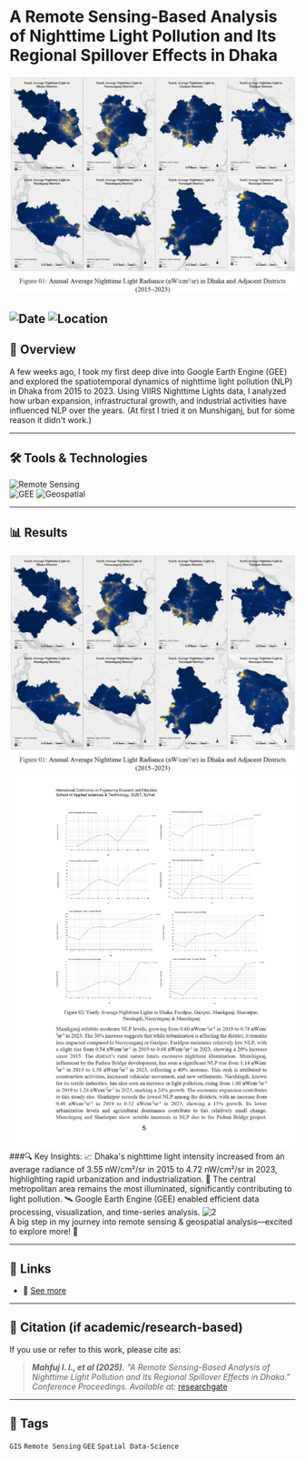 # A Remote Sensing-Based Analysis of Nighttime Light Pollution and Its Regional Spillover Effects in Dhaka

![Image](https://raw.githubusercontent.com/imtiajiqbalmahfuj/imtiajiqbal-portfolio/refs/heads/main/Projects/25002%20%F0%9D%90%85%F0%9D%90%A2%F0%9D%90%AB%F0%9D%90%AC%F0%9D%90%AD%20%F0%9D%90%92%F0%9D%90%AD%F0%9D%90%9E%F0%9D%90%A9%F0%9D%90%AC%20%F0%9D%90%A2%F0%9D%90%A7%F0%9D%90%AD%F0%9D%90%A8%20%F0%9D%90%86%F0%9D%90%A8%F0%9D%90%A8%F0%9D%90%A0%F0%9D%90%A5%F0%9D%90%9E%20%F0%9D%90%84%F0%9D%90%9A%F0%9D%90%AB%F0%9D%90%AD%F0%9D%90%A1%20%F0%9D%90%84%F0%9D%90%A7%F0%9D%90%A0%F0%9D%90%A2%F0%9D%90%A7%F0%9D%90%9E%20%F0%9D%90%80%F0%9D%90%A7%F0%9D%90%9A%F0%9D%90%A5%F0%9D%90%B2%F0%9D%90%B3%F0%9D%90%A2%F0%9D%90%A7%F0%9D%90%A0%20%F0%9D%90%8D%F0%9D%90%A2%F0%9D%90%A0%F0%9D%90%A1%F0%9D%90%AD%F0%9D%90%AD%F0%9D%90%A2%F0%9D%90%A6%F0%9D%90%9E%20%F0%9D%90%8B%F0%9D%90%A2%F0%9D%90%A0%F0%9D%90%A1%F0%9D%90%AD%20%F0%9D%90%8F%F0%9D%90%A8%F0%9D%90%A5%F0%9D%90%A5%F0%9D%90%AE%F0%9D%90%AD%F0%9D%90%A2%F0%9D%90%A8%F0%9D%90%A7%20(%F0%9D%90%8D%F0%9D%90%8B%F0%9D%90%8F)%20%F0%9D%90%A2%F0%9D%90%A7%20%F0%9D%90%83%F0%9D%90%A1%F0%9D%90%9A%F0%9D%90%A4%F0%9D%90%9A/Screenshot%202025-10-06%20164542.png)  

![Date](https://img.shields.io/badge/09/02/2025-09/02/2025-blue) 
![Location](https://img.shields.io/badge/Location-Rajshahi-green) 
---

## 📝 Overview
A few weeks ago, I took my first deep dive into Google Earth Engine (GEE) and explored the spatiotemporal dynamics of nighttime light pollution (NLP) in Dhaka from 2015 to 2023. Using VIIRS Nighttime Lights data, I analyzed how urban expansion, infrastructural growth, and industrial activities have influenced NLP over the years. (At first I tried it on Munshiganj, but for some reason it didn't work.)  

---

## 🛠️ Tools & Technologies
![Remote Sensing](https://img.shields.io/badge/Remote%20Sensing-Satellite%20Data-orange)  
![GEE](https://img.shields.io/badge/Google%20Earth%20Engine-GEE-red)
![Geospatial](https://img.shields.io/badge/Geospatial-Data%20Science-lightgrey)  

---

## 📊 Results

![1](https://raw.githubusercontent.com/imtiajiqbalmahfuj/imtiajiqbal-portfolio/refs/heads/main/Projects/25002%20%F0%9D%90%85%F0%9D%90%A2%F0%9D%90%AB%F0%9D%90%AC%F0%9D%90%AD%20%F0%9D%90%92%F0%9D%90%AD%F0%9D%90%9E%F0%9D%90%A9%F0%9D%90%AC%20%F0%9D%90%A2%F0%9D%90%A7%F0%9D%90%AD%F0%9D%90%A8%20%F0%9D%90%86%F0%9D%90%A8%F0%9D%90%A8%F0%9D%90%A0%F0%9D%90%A5%F0%9D%90%9E%20%F0%9D%90%84%F0%9D%90%9A%F0%9D%90%AB%F0%9D%90%AD%F0%9D%90%A1%20%F0%9D%90%84%F0%9D%90%A7%F0%9D%90%A0%F0%9D%90%A2%F0%9D%90%A7%F0%9D%90%9E%20%F0%9D%90%80%F0%9D%90%A7%F0%9D%90%9A%F0%9D%90%A5%F0%9D%90%B2%F0%9D%90%B3%F0%9D%90%A2%F0%9D%90%A7%F0%9D%90%A0%20%F0%9D%90%8D%F0%9D%90%A2%F0%9D%90%A0%F0%9D%90%A1%F0%9D%90%AD%F0%9D%90%AD%F0%9D%90%A2%F0%9D%90%A6%F0%9D%90%9E%20%F0%9D%90%8B%F0%9D%90%A2%F0%9D%90%A0%F0%9D%90%A1%F0%9D%90%AD%20%F0%9D%90%8F%F0%9D%90%A8%F0%9D%90%A5%F0%9D%90%A5%F0%9D%90%AE%F0%9D%90%AD%F0%9D%90%A2%F0%9D%90%A8%F0%9D%90%A7%20(%F0%9D%90%8D%F0%9D%90%8B%F0%9D%90%8F)%20%F0%9D%90%A2%F0%9D%90%A7%20%F0%9D%90%83%F0%9D%90%A1%F0%9D%90%9A%F0%9D%90%A4%F0%9D%90%9A/Screenshot%202025-10-06%20164542.png)  
![1](https://raw.githubusercontent.com/imtiajiqbalmahfuj/imtiajiqbal-portfolio/refs/heads/main/Projects/25002%20%F0%9D%90%85%F0%9D%90%A2%F0%9D%90%AB%F0%9D%90%AC%F0%9D%90%AD%20%F0%9D%90%92%F0%9D%90%AD%F0%9D%90%9E%F0%9D%90%A9%F0%9D%90%AC%20%F0%9D%90%A2%F0%9D%90%A7%F0%9D%90%AD%F0%9D%90%A8%20%F0%9D%90%86%F0%9D%90%A8%F0%9D%90%A8%F0%9D%90%A0%F0%9D%90%A5%F0%9D%90%9E%20%F0%9D%90%84%F0%9D%90%9A%F0%9D%90%AB%F0%9D%90%AD%F0%9D%90%A1%20%F0%9D%90%84%F0%9D%90%A7%F0%9D%90%A0%F0%9D%90%A2%F0%9D%90%A7%F0%9D%90%9E%20%F0%9D%90%80%F0%9D%90%A7%F0%9D%90%9A%F0%9D%90%A5%F0%9D%90%B2%F0%9D%90%B3%F0%9D%90%A2%F0%9D%90%A7%F0%9D%90%A0%20%F0%9D%90%8D%F0%9D%90%A2%F0%9D%90%A0%F0%9D%90%A1%F0%9D%90%AD%F0%9D%90%AD%F0%9D%90%A2%F0%9D%90%A6%F0%9D%90%9E%20%F0%9D%90%8B%F0%9D%90%A2%F0%9D%90%A0%F0%9D%90%A1%F0%9D%90%AD%20%F0%9D%90%8F%F0%9D%90%A8%F0%9D%90%A5%F0%9D%90%A5%F0%9D%90%AE%F0%9D%90%AD%F0%9D%90%A2%F0%9D%90%A8%F0%9D%90%A7%20(%F0%9D%90%8D%F0%9D%90%8B%F0%9D%90%8F)%20%F0%9D%90%A2%F0%9D%90%A7%20%F0%9D%90%83%F0%9D%90%A1%F0%9D%90%9A%F0%9D%90%A4%F0%9D%90%9A/download.png) 
###🔍 Key Insights:
📈 Dhaka's nighttime light intensity increased from an average radiance of 3.55 nW/cm²/sr in 2015 to 4.72 nW/cm²/sr in 2023, highlighting rapid urbanization and industrialization.
🌆 The central metropolitan area remains the most illuminated, significantly contributing to light pollution.
🛰️ Google Earth Engine (GEE) enabled efficient data processing, visualization, and time-series analysis.
![2](https://framerusercontent.com/images/UzRsHge9uhO4zTAZGrX8IItOlHo.png?width=1919&height=993)  
A big step in my journey into remote sensing & geospatial analysis—excited to explore more! 🚀

---

## 📎 Links
- 🔗 [See more](https://www.researchgate.net/publication/389906076_A_Remote_Sensing-Based_Analysis_of_Nighttime_Light_Pollution_and_Its_Regional_Spillover_Effects_in_Dhaka)  

---

## 🧾 Citation (if academic/research-based)  
If you use or refer to this work, please cite as:  
> ***Mahfuj I. I., et al (2025).** "A Remote Sensing-Based Analysis of Nighttime Light Pollution and Its Regional Spillover Effects in Dhaka." Conference Proceedings. Available at:* [researchgate](https://www.researchgate.net/publication/389906076_A_Remote_Sensing-Based_Analysis_of_Nighttime_Light_Pollution_and_Its_Regional_Spillover_Effects_in_Dhaka)  


---

## 🔖 Tags
`GIS` `Remote Sensing` `GEE` `Spatial Data-Science`  

